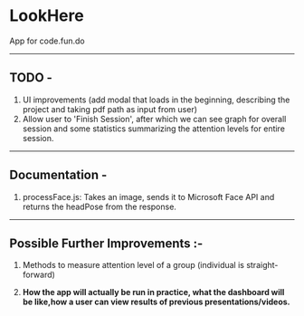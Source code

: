 # LookHere

App for code.fun.do

-----------------------------------------------------------------------

## TODO -

1. UI improvements (add modal that loads in the beginning, describing the project and taking pdf path as input from user)
2. Allow user to 'Finish Session', after which we can see graph for overall session and some statistics summarizing the attention levels 
for entire session.

----------------------------------------------------------------

## Documentation - 

1. processFace.js: Takes an image, sends it to Microsoft Face API and returns the headPose from the response.


-------------------------------------------------------------------------


## Possible Further Improvements :-

1. Methods to measure attention level of a group (individual is straight-forward)

2. **How the app will actually be run in practice, what the dashboard will be like,how a user can view results of previous presentations/videos.**

